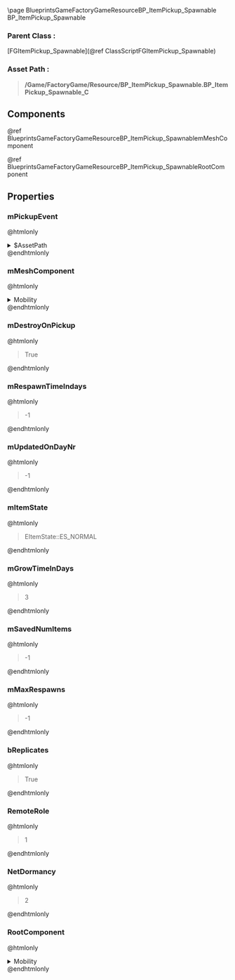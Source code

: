 \page BlueprintsGameFactoryGameResourceBP_ItemPickup_Spawnable BP_ItemPickup_Spawnable
### Parent Class :
[FGItemPickup_Spawnable](@ref ClassScriptFGItemPickup_Spawnable)
### Asset Path :
<b><blockquote>/Game/FactoryGame/Resource/BP_ItemPickup_Spawnable.BP_ItemPickup_Spawnable_C</blockquote></b>
## Components

@ref BlueprintsGameFactoryGameResourceBP_ItemPickup_SpawnablemMeshComponent

@ref BlueprintsGameFactoryGameResourceBP_ItemPickup_SpawnableRootComponent

## Properties

### mPickupEvent
@htmlonly
<details>
 <summary>$AssetPath</summary>
<b><a href="_blueprints_game_factory_game_character_player_audio_s_b__character_essentials_play__p__resource_pick_up.html"><blockquote>Play_P_ResourcePickUp</blockquote></a></b>
</details>
@endhtmlonly

### mMeshComponent
@htmlonly
<details>
 <summary>Mobility</summary>
<blockquote>1</blockquote>
</details>
@endhtmlonly

### mDestroyOnPickup
@htmlonly
<blockquote>True</blockquote>
@endhtmlonly

### mRespawnTimeIndays
@htmlonly
<blockquote>-1</blockquote>
@endhtmlonly

### mUpdatedOnDayNr
@htmlonly
<blockquote>-1</blockquote>
@endhtmlonly

### mItemState
@htmlonly
<blockquote>EItemState::ES_NORMAL</blockquote>
@endhtmlonly

### mGrowTimeInDays
@htmlonly
<blockquote>3</blockquote>
@endhtmlonly

### mSavedNumItems
@htmlonly
<blockquote>-1</blockquote>
@endhtmlonly

### mMaxRespawns
@htmlonly
<blockquote>-1</blockquote>
@endhtmlonly

### bReplicates
@htmlonly
<blockquote>True</blockquote>
@endhtmlonly

### RemoteRole
@htmlonly
<blockquote>1</blockquote>
@endhtmlonly

### NetDormancy
@htmlonly
<blockquote>2</blockquote>
@endhtmlonly

### RootComponent
@htmlonly
<details>
 <summary>Mobility</summary>
<blockquote>1</blockquote>
</details>
@endhtmlonly

